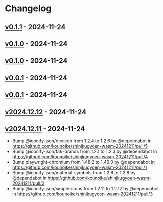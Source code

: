# Changelog

## [v0.1.1](https://github.com/kounoike/shinjkugyoen-wasm-20241211/compare/v2024.12.12...v0.1.1) - 2024-11-24

## [v0.1.0](https://github.com/kounoike/shinjkugyoen-wasm-20241211/compare/v2024.12.12...v0.1.0) - 2024-11-24

## [v0.1.0](https://github.com/kounoike/shinjkugyoen-wasm-20241211/compare/v2024.12.12...v0.1.0) - 2024-11-24

## [v0.0.1](https://github.com/kounoike/shinjkugyoen-wasm-20241211/compare/v2024.12.12...v0.0.1) - 2024-11-24

## [v0.0.1](https://github.com/kounoike/shinjkugyoen-wasm-20241211/compare/v2024.12.12...v0.0.1) - 2024-11-24

## [v2024.12.12](https://github.com/kounoike/shinjkugyoen-wasm-20241211/compare/v2024.12.11...v2024.12.12) - 2024-11-24

## [v2024.12.11](https://github.com/kounoike/shinjkugyoen-wasm-20241211/commits/v2024.12.11) - 2024-11-24
- Bump @iconify-json/devicon from 1.2.4 to 1.2.6 by @dependabot in https://github.com/kounoike/shinjkugyoen-wasm-20241211/pull/5
- Bump @iconify-json/fa6-brands from 1.2.1 to 1.2.3 by @dependabot in https://github.com/kounoike/shinjkugyoen-wasm-20241211/pull/4
- Bump playwright-chromium from 1.48.2 to 1.49.0 by @dependabot in https://github.com/kounoike/shinjkugyoen-wasm-20241211/pull/1
- Bump @iconify-json/material-symbols from 1.2.6 to 1.2.8 by @dependabot in https://github.com/kounoike/shinjkugyoen-wasm-20241211/pull/2
- Bump @iconify-json/simple-icons from 1.2.11 to 1.2.12 by @dependabot in https://github.com/kounoike/shinjkugyoen-wasm-20241211/pull/3
